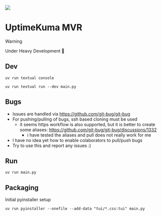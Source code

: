 <img  src="https://raw.githubusercontent.com/vanous/uptime-kuma-mvr/refs/heads/master/screenshot.png">

# UptimeKuma MVR

> [!Warning]
> Under Heavy Development 🚧

## Dev

```
uv run textual console
```

```
uv run textual run --dev main.py
```

## Bugs

- Issues are handled via https://github.com/git-bug/git-bug
- For pushing/pulling of bugs, ssh based cloning must be used
    - it seems https workflow is also supported, but it is better to create some aliases: https://github.com/git-bug/git-bug/discussions/1332
        - i have tested the aliases and pull does not really work for me
- I have no idea yet how to enable colaborators to pull/push bugs
- Try to use this and report any issues :)

## Run

```
uv run main.py
```

## Packaging

Initial pyinstaller setup

```
uv run pyinstaller --onefile --add-data "tui/*.css:tui" main.py
```
